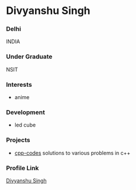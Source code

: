 # Divyanshu Singh

### Delhi

INDIA

### Under Graduate

NSIT

### Interests

- anime

### Development

- led cube

### Projects

- [cpp-codes](https://github.com/bl4ckp4nther/cpp-codes) solutions to various problems in c++

### Profile Link

[Divyanshu Singh](https://github.com/bl4ckp4nther)
